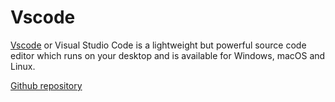 # Vscode

[Vscode](https://code.visualstudio.com) or Visual Studio Code is a lightweight but powerful source code editor which runs on your desktop and is available for Windows, macOS and Linux.

[Github repository](https://github.com/Microsoft/vscode/)
